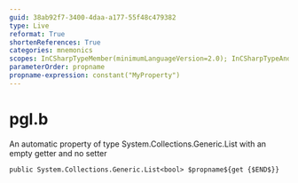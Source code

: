 ```yaml
---
guid: 38ab92f7-3400-4daa-a177-55f48c479382
type: Live
reformat: True
shortenReferences: True
categories: mnemonics
scopes: InCSharpTypeMember(minimumLanguageVersion=2.0); InCSharpTypeAndNamespace(minimumLanguageVersion=2.0)
parameterOrder: propname
propname-expression: constant("MyProperty")
---
```


# pgl.b

An automatic property of type System.Collections.Generic.List<bool> with an empty getter and no setter

```
public System.Collections.Generic.List<bool> $propname${get {$END$}}
```
